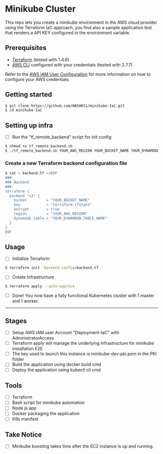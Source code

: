 # Minikube Cluster
This repo lets you create a minikube environment in the AWS cloud provider using the Terraform IaC approach, you find also a sample application test that renders a API KEY configured in the environment variable.
## Prerequisites

- [Terraform](https://www.terraform.io/downloads.html) (tested with 1.4.6)
- [AWS CLI](https://docs.aws.amazon.com/cli/latest/userguide/install-cliv2.html) configured with your credentials (tested with 2.7.7)

Refer to the [AWS IAM User Configuration](./IAM.md) for more information on how to configure your AWS credentials.


## Getting started

```bash
$ git clone https://github.com/HASHKS1/minikube-IaC.git
$ cd minikube-IaC
```


## Setting up infra
- [ ] Run the "tf_remote_backend" script for init config 
```bash
$ chmod +x tf_remote_backend.sh
$ ./tf_remote_backend.sh YOUR_AWS_REGION YOUR_BUCKET_NAME YOUR_DYNAMODBTABLE_NAME
```

### Create a new Terraform backend configuration file

```bash
$ cat > backend.tf <<EOF
###
### Backend
###
terraform {
  backend "s3" {
    bucket         = "YOUR_BUCKET_NAME"
    key            = "terraform.tfstate"
    encrypt        = true
    region         = "YOUR_AWS_REGION"
    dynamodb_table = "YOUR_DYNAMODB_TABLE_NAME"
  }
}
EOF
```

## Usage
- [ ] Initialize Terraform
```bash
$ terraform init -backend-config=backend.tf
```

- [ ] Create Infrastructure
```bash
$ terraform apply --auto-approve
```

- [ ] Done! You now have a fully functional Kubernetes cluster with 1 master and 1 worker.

***
## Stages
- [ ] Setup AWS IAM user Account "Deployment-IaC" with AdministratorAccess
- [ ] Terraform apply will manage the underlying infrastructure for minikube installation E2E
- [ ] The key used to launch this instance is minikube-dev-pki.pem in the PKI folder
- [ ] Build the application using docker build cmd
- [ ] Deploy the application using kubectl cli cmd
## Tools

- [ ] Terraform
- [ ] Bash script for minikube automation 
- [ ] Node js app
- [ ] Docker packaging the application
- [ ] K8s manifest
## Take Notice
- [ ] Minikube boosting takes time after the EC2 instance is up and running.